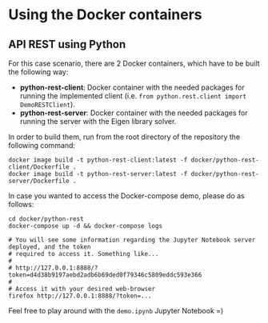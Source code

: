 # Using the Docker containers

## API REST using Python
For this case scenario, there are 2 Docker containers, which have to be built the following way:
* **python-rest-client**: Docker container with the needed packages for running the implemented client (i.e. ```from python.rest.client import DemoRESTClient```).
* **python-rest-server**: Docker container with the needed packages for running the server with the Eigen library solver.

In order to build them, run from the root directory of the repository the following command:
```
docker image build -t python-rest-client:latest -f docker/python-rest-client/Dockerfile .
docker image build -t python-rest-server:latest -f docker/python-rest-server/Dockerfile .
```

In case you wanted to access the Docker-compose demo, please do as follows:
```
cd docker/python-rest
docker-compose up -d && docker-compose logs

# You will see some information regarding the Jupyter Notebook server deployed, and the token
# required to access it. Something like...
#
# http://127.0.0.1:8888/?token=d4d38b9197aebd2adb6b69ded0f79346c5809eddc593e366
#
# Access it with your desired web-browser
firefox http://127.0.0.1:8888/?token=...
```

Feel free to play around with the ```demo.ipynb``` Jupyter Notebook =)
